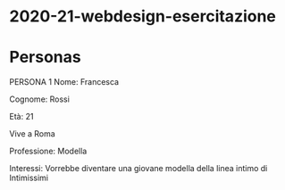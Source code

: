 # 2020-21-webdesign-esercitazione
# Personas

PERSONA 1
Nome: Francesca

Cognome: Rossi

Età: 21

Vive a Roma 

Professione: Modella 

Interessi: Vorrebbe diventare una giovane modella della linea intimo di Intimissimi
